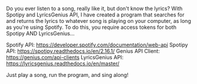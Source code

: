 Do you ever listen to a song, really like it, but don't know the lyrics?
With Spotipy and LyricsGenius API, I have created a program that searches for and returns the lyrics to whatever song is playing on your computer, as long as you're using Spotify.
To do this, you require access tokens for both Spotipy AND LyricsGenius...

Spotify API: https://developer.spotify.com/documentation/web-api
Spotipy API: https://spotipy.readthedocs.io/en/2.16.1/
Genius API Client: https://genius.com/api-clients
LyricsGenius API: https://lyricsgenius.readthedocs.io/en/master/

Just play a song, run the program, and sing along!
